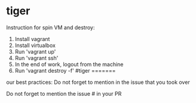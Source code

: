 # tiger 
Instruction for spin VM and destroy: 
1. Install vagrant 
2. Install virtualbox 
3. Run 'vagrant up' 
4. Run 'vagrant ssh' 
5. In the end of work, logout from the machine 
6. Run 'vagrant destroy -f'
#tiger
=======

our best practices:
Do not forget to mention in the issue that you took over

Do not forget to mention the issue # in your PR
